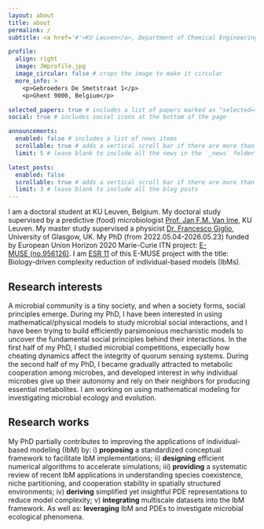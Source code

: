 ```yaml
---
layout: about
title: about
permalink: /
subtitle: <a href='#'>KU Leuven</a>, Department of Chemical Engineering.

profile:
  align: right
  image: JWprofile.jpg
  image_circular: false # crops the image to make it circular
  more_info: >
    <p>Gebroeders De Smetstraat 1</p>
    <p>Ghent 9000, Belgium</p>

selected_papers: true # includes a list of papers marked as "selected={true}"
social: true # includes social icons at the bottom of the page

announcements:
  enabled: false # includes a list of news items
  scrollable: true # adds a vertical scroll bar if there are more than 3 news items
  limit: 5 # leave blank to include all the news in the `_news` folder

latest_posts:
  enabled: false
  scrollable: true # adds a vertical scroll bar if there are more than 3 new posts items
  limit: 3 # leave blank to include all the blog posts
---
```


I am a doctoral student at KU Leuven, Belgium. My doctoral study supervised by a predictive (food) microbiologist [Prof. Jan F.M. Van Ime](https://scholar.google.com/citations?hl=en&user=s6Jj26IAAAAJ&view_op=list_works&sortby=pubdate), KU Leuven. My master study supervised a physicist [Dr. Francesco Giglio](https://www.gla.ac.uk/schools/mathematicsstatistics/staff/francescogiglio/), University of Glasgow, UK. My PhD (from 2022.05.04-2026.05.23) funded by European Union Horizon 2020 Marie-Curie ITN project: [E-MUSE (no.956126)](https://www.itn-emuse.com/). I am [ESR 11](https://www.itn-emuse.com/phdfellows/jian-wang) of this E-MUSE project with the title: Biology-driven complexity reduction of individual-based models (IbMs).

## Research interests
A microbial community is a tiny society, and when a society forms, social principles emerge. During my PhD, I have been interested in using mathematical/physical models to study microbial social interactions, and I have been trying to build efficiently parsimonious mechanistic models to uncover the fundamental social principles behind their interactions. In the first half of my PhD, I studied microbial competitions, especially how cheating dynamics affect the integrity of quorum sensing systems. During the second half of my PhD, I became gradually attracted to metabolic cooperation among microbes, and developed interest in why individual microbes give up their autonomy and rely on their neighbors for producing essential metabolites. I am working on using mathematical modeling for investigating microbial ecology and evolution.

## Research works
My PhD partially contributes to improving the applications of individual-based modeling (IbM) by: i) **proposing** a standardized conceptual framework to facilitate IbM implementations; ii) **designing** efficient numerical algorithms to accelerate simulations; iii) **providing** a systematic review of recent IbM applications in understanding species coexistence, niche partitioning, and cooperation stability in spatially structured environments; iv) **deriving** simplified yet insightful PDE representations to reduce model complexity; v) **integrating** multiscale datasets into the IbM framework. As well as: **leveraging** IbM and PDEs to investigate microbial ecological phenomena.
